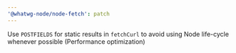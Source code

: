 ```yaml
---
'@whatwg-node/node-fetch': patch
---
```


Use `POSTFIELDS` for static results in `fetchCurl` to avoid using Node life-cycle whenever possible
(Performance optimization)
